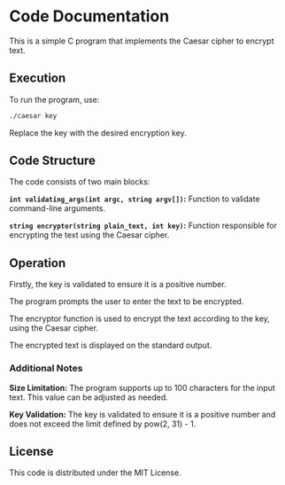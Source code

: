 # Code Documentation

This is a simple C program that implements the Caesar cipher to encrypt text.

## Execution

To run the program, use:

```bash
./caesar key
```

Replace the key with the desired encryption key.

## Code Structure

The code consists of two main blocks:

**`int validating_args(int argc, string argv[])`:** Function to validate command-line arguments.

**`string encryptor(string plain_text, int key)`:** Function responsible for encrypting the text using the Caesar cipher.

## Operation

Firstly, the key is validated to ensure it is a positive number.

The program prompts the user to enter the text to be encrypted.

The encryptor function is used to encrypt the text according to the key, using the Caesar cipher.

The encrypted text is displayed on the standard output.

### Additional Notes

**Size Limitation:** The program supports up to 100 characters for the input text. This value can be adjusted as needed.

**Key Validation:** The key is validated to ensure it is a positive number and does not exceed the limit defined by pow(2, 31) - 1.

## License
This code is distributed under the MIT License.